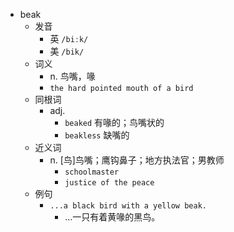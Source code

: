 - beak
  - 发音
    - 英 `/biːk/`
    - 美 `/bik/`
  - 词义
    - n. 鸟嘴，喙
    - `the hard pointed mouth of a bird`
  - 同根词
    - adj.
      - `beaked` 有喙的；鸟嘴状的
      - `beakless` 缺嘴的
  - 近义词
    - n. [鸟]鸟嘴；鹰钩鼻子；地方执法官；男教师
      - `schoolmaster`
      - `justice of the peace`
  - 例句
    - `...a black bird with a yellow beak.`
      - …一只有着黄喙的黑鸟。

